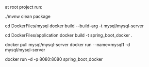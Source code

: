 at root project run:

./mvnw clean package

cd DockerFiles/mysql
docker build --build-arg -t mysql/mysql-server

cd DockerFiles/application
docker build -t spring_boot_docker .

docker pull mysql/mysql-server
docker run --name=mysql1 -d mysql/mysql-server

docker run -d -p 8080:8080 spring_boot_docker